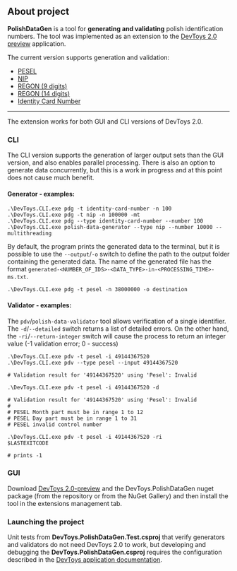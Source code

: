 ## About project

**PolishDataGen** is a tool for **generating and validating** polish identification numbers. The tool was implemented as an extension to the [DevToys 2.0 preview](https://github.com/DevToys-app) application.

The current version supports generation and validation:
- [PESEL](https://pl.wikipedia.org/wiki/PESEL)
- [NIP](https://pl.wikipedia.org/wiki/Numer_identyfikacji_podatkowej)
- [REGON (9 digits)](https://pl.wikipedia.org/wiki/REGON)
- [REGON (14 digits)](https://romek.info/ut/nip-rego.html#regon)
- [Identity Card Number](https://romek.info/ut/paszport.html#dowodosobisty)

---

The extension works for both GUI and CLI versions of DevToys 2.0.

### CLI

The CLI version supports the generation of larger output sets than the GUI version, and also enables parallel processing. There is also an option to generate data concurrently, but this is a work in progress and at this point does not cause much benefit.

#### Generator - examples:

```shell
.\DevToys.CLI.exe pdg -t identity-card-number -n 100
.\DevToys.CLI.exe pdg -t nip -n 100000 -mt
.\DevToys.CLI.exe pdg --type identity-card-number --number 100
.\DevToys.CLI.exe polish-data-generator --type nip --number 10000 --multithreading
```

By default, the program prints the generated data to the terminal, but it is possible to use the `--output`/`-o` switch to define the path to the output folder containing the generated data. The name of the generated file has the format `generated-<NUMBER_OF_IDS>-<DATA_TYPE>-in-<PROCESSING_TIME>-ms.txt`.

```shell
.\DevToys.CLI.exe pdg -t pesel -n 38000000 -o destination
```

#### Validator - examples:

The `pdv`/`polish-data-validator` tool allows verification of a single identifier. The `-d`/`--detailed` switch returns a list of detailed errors. On the other hand, the `-ri`/`--return-integer` switch will cause the process to return an integer value (-1 validation error; 0 - success)

```shell
.\DevToys.CLI.exe pdv -t pesel -i 49144367520
.\DevToys.CLI.exe pdv --type pesel --input 49144367520

# Validation result for '49144367520' using 'Pesel': Invalid
```

```shell
.\DevToys.CLI.exe pdv -t pesel -i 49144367520 -d

# Validation result for '49144367520' using 'Pesel': Invalid
# 
# PESEL Month part must be in range 1 to 12
# PESEL Day part must be in range 1 to 31
# PESEL invalid control number
```

```shell
.\DevToys.CLI.exe pdv -t pesel -i 49144367520 -ri
$LASTEXITCODE

# prints -1
```

### GUI

Download [DevToys 2.0-preview](https://devtoys.app/download) and the DevToys.PolishDataGen nuget package (from the repository or from the NuGet Gallery) and then install the tool in the extensions management tab.

### Launching the project

Unit tests from **DevToys.PolishDataGen.Test.csproj** that verify generators and validators do not need DevToys 2.0 to work, but developing and debugging the **DevToys.PolishDataGen.csproj** requires the configuration described in the [DevToys application documentation](https://devtoys.app/doc/articles/extension-development/getting-started/setup.html?tabs=windows).